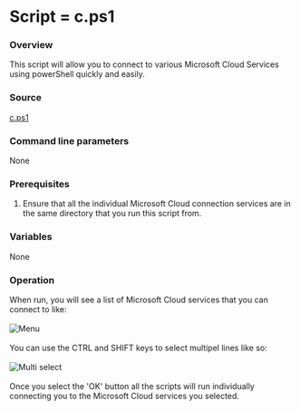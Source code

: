 # Script = c.ps1
### Overview
This script will allow you to connect to various Microsoft Cloud Services using powerShell quickly and easily.
### Source
[c.ps1](https://github.com/directorcia/Office365/blob/master/c.ps1)
### Command line parameters
None
### Prerequisites
1. Ensure that all the individual Microsoft Cloud connection services are in the same directory that you run this script from.
### Variables
None
### Operation
When run, you will see a list of Microsoft Cloud services that you can connect to like:<br><br>
![Menu](https://ciaopsbloghome.files.wordpress.com/2020/06/image-28.png)<br><br>
You can use the CTRL and SHIFT keys to select multipel lines like so:<br><br>
![Multi select](https://ciaopsbloghome.files.wordpress.com/2020/06/image-29.png)<br><br>
Once you select the 'OK' button all the scripts will run individually connecting you to the Microsoft Cloud services you selected.